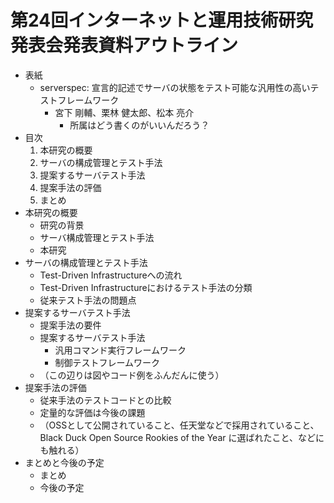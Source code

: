 # 第24回インターネットと運用技術研究発表会発表資料アウトライン

* 表紙
  * serverspec: 宣言的記述でサーバの状態をテスト可能な汎用性の高いテストフレームワーク
    * 宮下 剛輔、栗林 健太郎、松本 亮介
      * 所属はどう書くのがいいんだろう？
* 目次
  1. 本研究の概要
  2. サーバの構成管理とテスト手法
  3. 提案するサーバテスト手法
  4. 提案手法の評価
  5. まとめ
* 本研究の概要
  * 研究の背景
  * サーバ構成管理とテスト手法
  * 本研究
* サーバの構成管理とテスト手法
  * Test-Driven Infrastructureへの流れ
  * Test-Driven Infrastructureにおけるテスト手法の分類
  * 従来テスト手法の問題点
* 提案するサーバテスト手法
  * 提案手法の要件
  * 提案するサーバテスト手法
    * 汎用コマンド実行フレームワーク
    * 制御テストフレームワーク
  * （この辺りは図やコード例をふんだんに使う）
* 提案手法の評価
  * 従来手法のテストコードとの比較
  * 定量的な評価は今後の課題
  * （OSSとして公開されていること、任天堂などで採用されていること、Black Duck Open Source Rookies of the Year に選ばれたこと、などにも触れる）
* まとめと今後の予定
  * まとめ
  * 今後の予定
  

